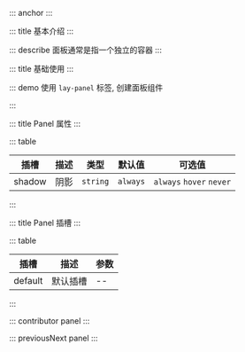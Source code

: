 ::: anchor
:::

::: title 基本介绍
:::

::: describe 面板通常是指一个独立的容器
:::

::: title 基础使用
:::

::: demo 使用 `lay-panel` 标签, 创建面板组件

<template>
  <lay-panel><div style="padding: 30px;">面板</div></lay-panel>
</template>

<script>
import { ref } from 'vue'

export default {
  setup() {

    return {
    }
  }
}
</script>

:::

::: title Panel 属性
:::

::: table

| 插槽    | 描述     | 类型 | 默认值 | 可选值 |
| ------- | -------- | ------ | ------ | ----- |
| shadow | 阴影 | `string`     | `always` | `always`  `hover`  `never` |

:::

::: title Panel 插槽
:::

::: table

| 插槽    | 描述     | 参数 |
| ------- | -------- | ------ |
| default | 默认插槽 | --     |

:::

::: contributor panel
:::  

::: previousNext panel
:::